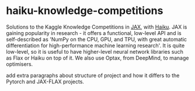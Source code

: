 # haiku-knowledge-competitions

Solutions to the Kaggle Knowledge Competitions in [JAX](https://jax.readthedocs.io/en/latest/notebooks/quickstart.html), with [Haiku](https://dm-haiku.readthedocs.io/en/latest/notebooks/basics.html). JAX is gaining popularity in research - it offers a functional, low-level API and is self-described as 'NumPy on the CPU, GPU, and TPU, with great automatic differentiation for high-performance machine learning research'. It is quite low-level, so it is useful to have higher-level neural network libraries such as Flax or Haiku on top of it. We also use Optax, from DeepMind, to manage optimisers.

add extra paragraphs about structure of project and how it differs to the Pytorch and JAX-FLAX projects.
